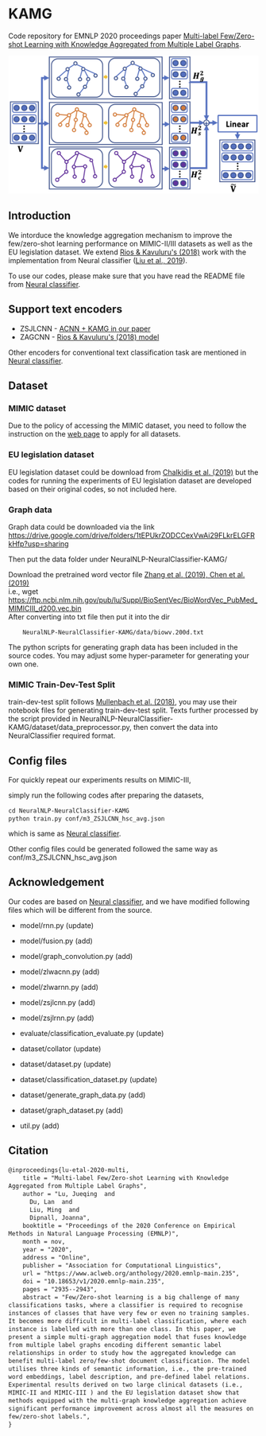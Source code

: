 # KAMG

Code repository for EMNLP 2020 proceedings paper [Multi-label Few/Zero-shot Learning with Knowledge Aggregated from Multiple Label Graphs](https://www.aclweb.org/anthology/2020.emnlp-main.235/).

![KAMG](readme/kamg.png)


## Introduction 

We intorduce the knowledge aggregation mechanism to improve the few/zero-shot learning performance on MIMIC-II/III datasets as well as the EU legislation dataset.
We extend [Rios & Kavuluru's (2018)](https://www.aclweb.org/anthology/D18-1352/) work with the implementation from Neural classifier ([Liu et al., 2019](https://github.com/Tencent/NeuralNLP-NeuralClassifier)).

To use our codes, please make sure that you have read the README file from [Neural classifier](https://github.com/Tencent/NeuralNLP-NeuralClassifier).

## Support text encoders

* ZSJLCNN - [ACNN + KAMG in our paper](https://www.aclweb.org/anthology/2020.emnlp-main.235/)
* ZAGCNN - [Rios & Kavuluru's (2018) model](https://www.aclweb.org/anthology/D18-1352/)

Other encoders for conventional text classification task are mentioned in [Neural classifier](https://github.com/Tencent/NeuralNLP-NeuralClassifier).

## Dataset

### MIMIC dataset
Due to the policy of accessing the MIMIC dataset, you need to follow the instruction on the [web page](https://mimic.physionet.org/gettingstarted/access/) to apply for all datasets.

### EU legislation dataset
EU legislation dataset could be download from [Chalkidis et al. (2019)](https://github.com/iliaschalkidis/lmtc-eurlex57k)
but the codes for running the experiments of EU legislation dataset are developed based on their original codes, so not included here.

### Graph data
Graph data could be downloaded via the link https://drive.google.com/drive/folders/1tEPUkrZODCCexVwAi29FLkrELGFRkHfp?usp=sharing

Then put the data folder under NeuralNLP-NeuralClassifier-KAMG/

Download the pretrained word vector file [Zhang et al. (2019), Chen et al. (2019)](https://github.com/ncbi-nlp/BioSentVec) <br /> 
i.e., wget https://ftp.ncbi.nlm.nih.gov/pub/lu/Suppl/BioSentVec/BioWordVec_PubMed_MIMICIII_d200.vec.bin <br />
After converting into txt file then put it into the dir<br />
```
    NeuralNLP-NeuralClassifier-KAMG/data/biowv.200d.txt
```
The python scripts for generating graph data has been included in the source codes. You may adjust some hyper-parameter for generating your own one.

### MIMIC Train-Dev-Test Split
train-dev-test split follows [Mullenbach et al. (2018)](https://github.com/jamesmullenbach/caml-mimic), 
you may use their notebook files for generating train-dev-test split.
Texts further processed by the script provided in NeuralNLP-NeuralClassifier-KAMG/dataset/data_preprocessor.py,
then convert the data into NeuralClassifier required format.


## Config files

For quickly repeat our experiments results on MIMIC-III,

simply run the following codes after preparing the datasets,

```
cd NeuralNLP-NeuralClassifier-KAMG
python train.py conf/m3_ZSJLCNN_hsc_avg.json
```

which is same as [Neural classifier](https://github.com/Tencent/NeuralNLP-NeuralClassifier).

Other config files could be generated followed the same way as conf/m3_ZSJLCNN_hsc_avg.json

## Acknowledgement

Our codes are based on [Neural classifier](https://github.com/Tencent/NeuralNLP-NeuralClassifier), and
we have modified following files which will be different from the source.

* model/rnn.py                           (update)
* model/fusion.py                        (add)
* model/graph_convolution.py             (add)
* model/zlwacnn.py                       (add)
* model/zlwarnn.py                       (add)
* model/zsjlcnn.py                       (add)
* model/zsjlrnn.py                       (add)

* evaluate/classification_evaluate.py    (update)
* dataset/collator                       (update)
* dataset/dataset.py                     (update)
* dataset/classification_dataset.py      (update)
* dataset/generate_graph_data.py         (add)
* dataset/graph_dataset.py               (add)
* util.py                                (add)

## Citation
```
@inproceedings{lu-etal-2020-multi,
    title = "Multi-label Few/Zero-shot Learning with Knowledge Aggregated from Multiple Label Graphs",
    author = "Lu, Jueqing  and
      Du, Lan  and
      Liu, Ming  and
      Dipnall, Joanna",
    booktitle = "Proceedings of the 2020 Conference on Empirical Methods in Natural Language Processing (EMNLP)",
    month = nov,
    year = "2020",
    address = "Online",
    publisher = "Association for Computational Linguistics",
    url = "https://www.aclweb.org/anthology/2020.emnlp-main.235",
    doi = "10.18653/v1/2020.emnlp-main.235",
    pages = "2935--2943",
    abstract = "Few/Zero-shot learning is a big challenge of many classifications tasks, where a classifier is required to recognise instances of classes that have very few or even no training samples. It becomes more difficult in multi-label classification, where each instance is labelled with more than one class. In this paper, we present a simple multi-graph aggregation model that fuses knowledge from multiple label graphs encoding different semantic label relationships in order to study how the aggregated knowledge can benefit multi-label zero/few-shot document classification. The model utilises three kinds of semantic information, i.e., the pre-trained word embeddings, label description, and pre-defined label relations. Experimental results derived on two large clinical datasets (i.e., MIMIC-II and MIMIC-III ) and the EU legislation dataset show that methods equipped with the multi-graph knowledge aggregation achieve significant performance improvement across almost all the measures on few/zero-shot labels.",
}
```
